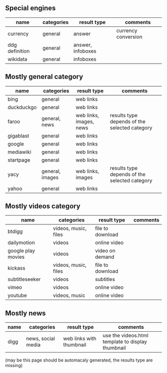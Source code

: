 ## Special engines
| name | categories | result type | comments |
| -------- | ---------------------- | -------- | -------- |
| currency | general | answer | currency conversion |
| ddg definition | general | answer, infoboxes ||
| wikidata | general | infoboxes ||

## Mostly general category
| name | categories | result type | comments |
| -------- | ---------------------- | -------- | -------- |
| bing | general | web links ||
| duckduckgo | general | web links ||
| faroo | general, news | web links, images, news | results type depends of the selected category |
| gigablast | general | web links ||
| google | general | web links ||
| mediawiki | general | web links ||
| startpage | general | web links ||
| yacy | general, images | web links, images | results type depends of the selected category |
| yahoo | general | web links ||

## Mostly videos category
| name | categories | result type | comments |
| -------- | ---------------------- | -------- | -------- |
| btdigg | videos, music, files | file to download ||
| dailymotion | videos | online video ||
| google play movies | videos | video on demand ||
| kickass | videos, music, files | file to download ||
| subtitleseeker | videos | subtitles ||
| vimeo | videos | online video ||
| youtube | videos, music | online video ||

## Mostly news
| name | categories | result type | comments |
| -------- | ---------------------- | -------- | -------- |
| digg | news, social media | web links with thumbnail | use the videos.html template to display thumbnail |


(may be this page should be automacaly generated, the results type are missing)